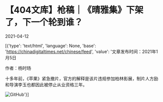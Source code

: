 # 【404文库】枪稿｜《晴雅集》下架了，下一个轮到谁？

2021-04-12

[{'type': 'text/html', 'language': None, 'base': 'https://chinadigitaltimes.net/chinese/feed', 'value': '文章发布时间：2021年1月5日 

作者：杨时旸

十多年前，《苹果》紧急撤片，官方的解释是该片违规参加柏林影展，制片人方励和导演李玉也都因此被停止从业资格三年。

![GitHub](https://chinadigitaltimes.net/chinese/files/2021/04/image-1618241687748.png)'}]
